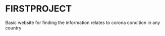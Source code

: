 # FIRSTPROJECT
Basic website for finding the information relates to corona condition in any country
